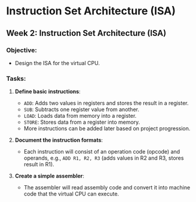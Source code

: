 # Instruction Set Architecture (ISA)

## Week 2: Instruction Set Architecture (ISA)

### Objective:
- Design the ISA for the virtual CPU.

### Tasks:
1. **Define basic instructions**:
   - `ADD`: Adds two values in registers and stores the result in a register.
   - `SUB`: Subtracts one register value from another.
   - `LOAD`: Loads data from memory into a register.
   - `STORE`: Stores data from a register into memory.
   - More instructions can be added later based on project progression.

2. **Document the instruction formats**:
   - Each instruction will consist of an operation code (opcode) and operands, e.g., `ADD R1, R2, R3` (adds values in R2 and R3, stores result in R1).

3. **Create a simple assembler**:
   - The assembler will read assembly code and convert it into machine code that the virtual CPU can execute.
